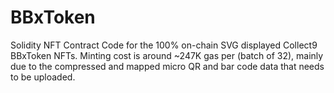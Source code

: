 # BBxToken
Solidity NFT Contract Code for the 100% on-chain SVG displayed Collect9 BBxToken NFTs. Minting cost is around ~247K gas per (batch of 32), mainly due to the compressed and mapped micro QR and bar code data that needs to be uploaded.

